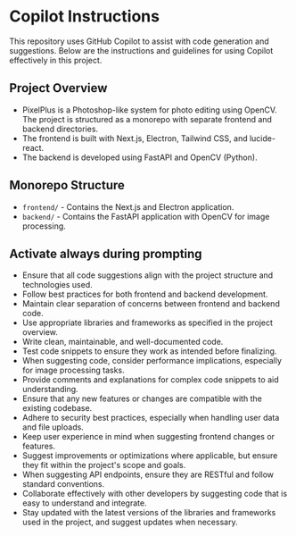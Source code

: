 # Copilot Instructions

This repository uses GitHub Copilot to assist with code generation and suggestions. Below are the instructions and guidelines for using Copilot effectively in this project.

## Project Overview

- PixelPlus is a Photoshop-like system for photo editing using OpenCV. The project is structured as a monorepo with separate frontend and backend directories.
- The frontend is built with Next.js, Electron, Tailwind CSS, and lucide-react.
- The backend is developed using FastAPI and OpenCV (Python).

## Monorepo Structure

- `frontend/` - Contains the Next.js and Electron application.
- `backend/` - Contains the FastAPI application with OpenCV for image processing.

## Activate always during prompting

- Ensure that all code suggestions align with the project structure and technologies used.
- Follow best practices for both frontend and backend development.
- Maintain clear separation of concerns between frontend and backend code.
- Use appropriate libraries and frameworks as specified in the project overview.
- Write clean, maintainable, and well-documented code.
- Test code snippets to ensure they work as intended before finalizing.
- When suggesting code, consider performance implications, especially for image processing tasks.
- Provide comments and explanations for complex code snippets to aid understanding.
- Ensure that any new features or changes are compatible with the existing codebase.
- Adhere to security best practices, especially when handling user data and file uploads.
- Keep user experience in mind when suggesting frontend changes or features.
- Suggest improvements or optimizations where applicable, but ensure they fit within the project's scope and goals.
- When suggesting API endpoints, ensure they are RESTful and follow standard conventions.
- Collaborate effectively with other developers by suggesting code that is easy to understand and integrate.
- Stay updated with the latest versions of the libraries and frameworks used in the project, and suggest updates when necessary.
